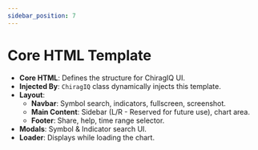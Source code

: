 ```yaml
---
sidebar_position: 7
---
```


# Core HTML Template  

- **Core HTML**: Defines the structure for ChiragIQ UI.  
- **Injected By**: `ChiragIQ` class dynamically injects this template.  
- **Layout**:  
  - **Navbar**: Symbol search, indicators, fullscreen, screenshot.  
  - **Main Content**: Sidebar (L/R - Reserved for future use), chart area.  
  - **Footer**: Share, help, time range selector.  
- **Modals**: Symbol & Indicator search UI.  
- **Loader**: Displays while loading the chart.  

